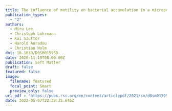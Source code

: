 ```yaml
---
title: The influence of motility on bacterial accumulation in a microporous channel
publication_types:
  - "2"
authors:
  - Miru Lee
  - Christoph Lohrmann
  - Kai Szuttor
  - Harold Auradou
  - Christian Holm
doi: 10.1039/D0SM01595D
date: 2020-11-19T08:00:00Z
publication: Soft Matter
draft: false
featured: false
image:
  filename: featured
  focal_point: Smart
  preview_only: false
url_pdf : 'https://pubs.rsc.org/en/content/articlepdf/2021/sm/d0sm01595d'
date: 2022-05-07T22:38:35.646Z
---
```

